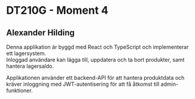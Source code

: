 # DT210G - Moment 4

## Alexander Hilding

Denna applikation är byggd med React och TypeScript och implementerar ett lagersystem.  
Inloggad användare kan lägga till, uppdatera och ta bort produkter, samt hantera lagersaldo.  

Applikationen använder ett backend-API för att hantera produktdata och kräver inloggning med JWT-autentisering för att få åtkomst till admin-funktioner.